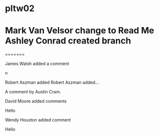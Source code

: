 # pltw02
Mark Van Velsor change to Read Me
Ashley Conrad created branch
=======
=======


James Walsh added a comment


n

Robert Aszman added Robert Aszman added...





A comment by Austin Cram.



David Moore added comments



Hello

Wendy Houston added comment



Hello



